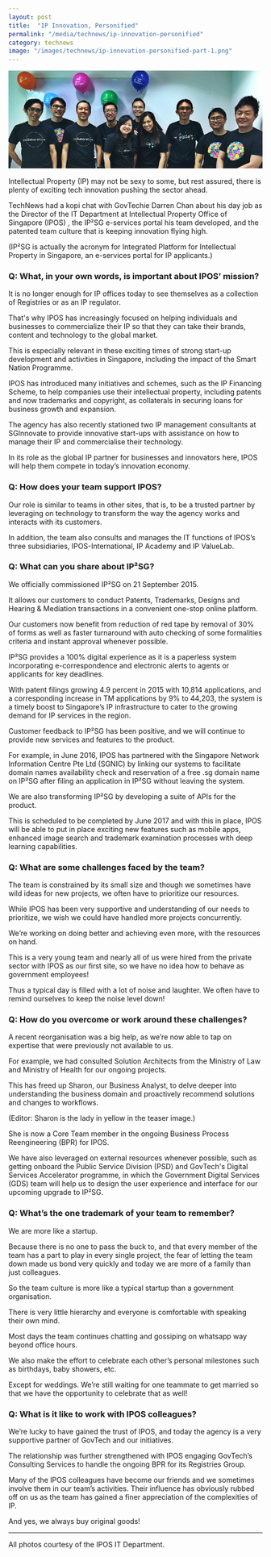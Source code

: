 ```yaml
---
layout: post
title:  "IP Innovation, Personified"
permalink: "/media/technews/ip-innovation-personified"
category: technews
image: "/images/technews/ip-innovation-personified-part-1.png"
---
```


![IP innovation, personified](/images/technews/ip-innovation-personified-part-1.png)

Intellectual Property (IP) may not be sexy to some, but rest assured, there is plenty of exciting tech innovation pushing the sector ahead.

TechNews had a kopi chat with GovTechie Darren Chan about his day job as the Director of the IT Department at Intellectual Property Office of Singapore (IPOS) , the IP²SG e-services portal his team developed, and the patented team culture that is keeping innovation flying high.

(IP²SG is actually the acronym for Integrated Platform for Intellectual Property in Singapore, an e-services portal for IP applicants.)

### **Q: What, in your own words, is important about IPOS’ mission?**

It is no longer enough for IP offices today to see themselves as a collection of Registries or as an IP regulator.

That's why IPOS has increasingly focused on helping individuals and businesses to commercialize their IP so that they can take their brands, content and technology to the global market.

This is especially relevant in these exciting times of strong start-up development and activities in Singapore, including the impact of the Smart Nation Programme.

IPOS has introduced many initiatives and schemes, such as the IP Financing Scheme, to help companies use their intellectual property, including patents and now trademarks and copyright, as collaterals in securing loans for business growth and expansion.

The agency has also recently stationed two IP management consultants at SGInnovate to provide innovative start-ups with assistance on how to manage their IP and commercialise their technology.

In its role as the global IP partner for businesses and innovators here, IPOS will help them compete in today’s innovation economy.

### **Q: How does your team support IPOS?**
Our role is similar to teams in other sites, that is, to be a trusted partner by leveraging on technology to transform the way the agency works and interacts with its customers.

In addition, the team also consults and manages the IT functions of IPOS’s three subsidiaries, IPOS-International, IP Academy and IP ValueLab.

### **Q: What can you share about IP²SG?**
We officially commissioned IP²SG on 21 September 2015. 

It allows our customers to conduct Patents, Trademarks, Designs and Hearing & Mediation transactions in a convenient one-stop online platform.

Our customers now benefit from reduction of red tape by removal of 30% of forms as well as faster turnaround with auto checking of some formalities criteria and instant approval whenever possible.

IP²SG provides a 100% digital experience as it is a paperless system incorporating e-correspondence and electronic alerts to agents or applicants for key deadlines.

With patent filings growing 4.9 percent in 2015 with 10,814 applications, and a corresponding increase in TM applications by 9% to 44,203, the system is a timely boost to Singapore’s IP infrastructure to cater to the growing demand for IP services in the region.

Customer feedback to IP²SG has been positive, and we will continue to provide new services and features to the product.

For example, in June 2016, IPOS has partnered with the Singapore Network Information Centre Pte Ltd (SGNIC) by linking our systems to facilitate domain names availability check and reservation of a free .sg domain name on IP²SG after filing an application in IP²SG without leaving the system.

We are also transforming IP²SG by developing a suite of APIs for the product.

This is scheduled to be completed by June 2017 and with this in place, IPOS will be able to put in place exciting new features such as mobile apps, enhanced image search and trademark examination processes with deep learning capabilities.

### **Q: What are some challenges faced by the team?**
The team is constrained by its small size and though we sometimes have wild ideas for new projects, we often have to prioritize our resources.

While IPOS has been very supportive and understanding of our needs to prioritize, we wish we could have handled more projects concurrently.

We’re working on doing better and achieving even more, with the resources on hand.

This is a very young team and nearly all of us were hired from the private sector with IPOS as our first site, so we have no idea how to behave as government employees!

Thus a typical day is filled with a lot of noise and laughter. We often have to remind ourselves to keep the noise level down!

### **Q: How do you overcome or work around these challenges?**
A recent reorganisation was a big help, as we’re now able to tap on expertise that were previously not available to us.

For example, we had consulted Solution Architects from the Ministry of Law and Ministry of Health for our ongoing projects.

This has freed up Sharon, our Business Analyst, to delve deeper into understanding the business domain and proactively recommend solutions and changes to workflows.

(Editor: Sharon is the lady in yellow in the teaser image.)

She is now a Core Team member in the ongoing Business Process Reengineering (BPR) for IPOS.

We have also leveraged on external resources whenever possible, such as getting onboard the Public Service Division (PSD) and GovTech's Digital Services Accelerator programme, in which the Government Digital Services (GDS) team will help us to design the user experience and interface for our upcoming upgrade to IP²SG.

### **Q: What’s the one trademark of your team to remember?**
We are more like a startup.

Because there is no one to pass the buck to, and that every member of the team has a part to play in every single project, the fear of letting the team down made us bond very quickly and today we are more of a family than just colleagues.

So the team culture is more like a typical startup than a government organisation.

There is very little hierarchy and everyone is comfortable with speaking their own mind.

Most days the team continues chatting and gossiping on whatsapp way beyond office hours.

We also make the effort to celebrate each other’s personal milestones such as birthdays, baby showers, etc.

Except for weddings. We’re still waiting for one teammate to get married so that we have the opportunity to celebrate that as well!

### **Q: What is it like to work with IPOS colleagues?**
We’re lucky to have gained the trust of IPOS, and today the agency is a very supportive partner of GovTech and our initiatives.

The relationship was further strengthened with IPOS engaging GovTech’s Consulting Services to handle the ongoing BPR for its Registries Group.  

Many of the IPOS colleagues have become our friends and we sometimes involve them in our team’s activities. Their influence has obviously rubbed off on us as the team has gained a finer appreciation of the complexities of IP. 

And yes, we always buy original goods!

---

All photos courtesy of the IPOS IT Department.
